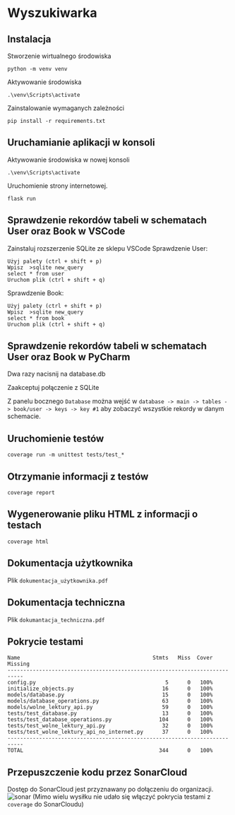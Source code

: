 # Wyszukiwarka

## Instalacja

Stworzenie wirtualnego środowiska
```
python -m venv venv
```

Aktywowanie środowiska
```
.\venv\Scripts\activate
```

Zainstalowanie wymaganych zależności
```
pip install -r requirements.txt
```

## Uruchamianie aplikacji w konsoli

Aktywowanie środowiska w nowej konsoli
```
.\venv\Scripts\activate
```
Uruchomienie strony internetowej.
```
flask run
```

## Sprawdzenie rekordów tabeli w schematach User oraz Book w VSCode
Zainstaluj rozszerzenie SQLite ze sklepu VSCode
Sprawdzenie User:
```
Użyj palety (ctrl + shift + p)
Wpisz  >sqlite new_query
select * from user
Uruchom plik (ctrl + shift + q)
```
Sprawdzenie Book:
```
Użyj palety (ctrl + shift + p)
Wpisz  >sqlite new_query
select * from book
Uruchom plik (ctrl + shift + q)
```

## Sprawdzenie rekordów tabeli w schematach User oraz Book w PyCharm
Dwa razy nacisnij na database.db

Zaakceptuj połączenie z SQLite

Z panelu bocznego `Database` można wejść w `database -> main -> tables -> book/user -> keys -> key #1` aby zobaczyć wszystkie rekordy w danym schemacie.

## Uruchomienie testów
```
coverage run -m unittest tests/test_*
```

## Otrzymanie informacji z testów
```
coverage report
```
## Wygenerowanie pliku HTML z informacji o testach
```
coverage html
```
## Dokumentacja użytkownika
Plik `dokumentacja_użytkownika.pdf`

## Dokumentacja techniczna
Plik `dokumantacja_techniczna.pdf`

## Pokrycie testami
```
Name                                          Stmts   Miss  Cover   Missing
---------------------------------------------------------------------------
config.py                                         5      0   100%
initialize_objects.py                            16      0   100%
models/database.py                               15      0   100%
models/database_operations.py                    63      0   100%
models/wolne_lektury_api.py                      59      0   100%
tests/test_database.py                           13      0   100%
tests/test_database_operations.py               104      0   100%
tests/test_wolne_lektury_api.py                  32      0   100%
tests/test_wolne_lektury_api_no_internet.py      37      0   100%
---------------------------------------------------------------------------
TOTAL                                           344      0   100%
```
## Przepuszczenie kodu przez SonarCloud
Dostęp do SonarCloud jest przyznawany po dołączeniu do organizacji.
![sonar](https://user-images.githubusercontent.com/47687092/212783089-7e4fe170-d26a-4cd6-98f5-a845e94a250d.png)
(Mimo wielu wysiłku nie udało się włączyć pokrycia testami z `coverage` do SonarCloudu)

